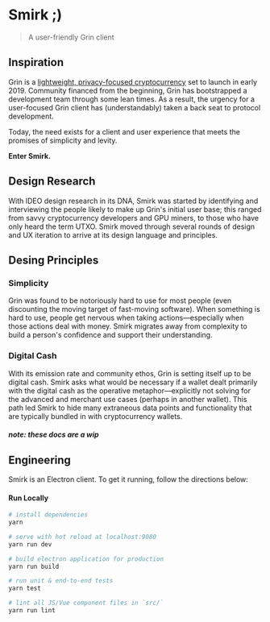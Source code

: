 # Smirk ;)
> A user-friendly Grin client

## Inspiration
Grin is a [lightweight, privacy-focused cryptocurrency](http://grin-tech.org) set to launch in early 2019. Community financed from the beginning, Grin has bootstrapped a development team through some lean times. As a result, the urgency for a user-focused Grin client has (understandably) taken a back seat to protocol development.

Today, the need exists for a client and user experience that meets the promises of simplicity and levity. 

__Enter Smirk.__

## Design Research
With IDEO design research in its DNA, Smirk was started by identifying and interviewing the people likely to make up Grin's initial user base; this ranged from savvy cryptocurrency developers and GPU miners, to those who have only heard the term UTXO. Smirk moved through several rounds of design and UX iteration to arrive at its design language and principles.

## Desing Principles

### Simplicity
Grin was found to be notoriously hard to use for most people (even discounting the moving target of fast-moving software). When something is hard to use, people get nervous when taking actions—especially when those actions deal with money. Smirk migrates away from complexity to build a person's confidence and support their understanding. 

### Digital Cash
With its emission rate and community ethos, Grin is setting itself up to be digital cash. Smirk asks what would be necessary if a wallet dealt primarily with the digital cash as the operative metaphor—explicitly not solving for the advanced and merchant use cases (perhaps in another wallet). This path led Smirk to hide many extraneous data points and functionality that are typically bundled in with cryptocurrency wallets.

##### note: these docs are a wip

## Engineering 
Smirk is an Electron client. To get it running, follow the directions below: 

#### Run Locally

``` bash
# install dependencies
yarn

# serve with hot reload at localhost:9080
yarn run dev

# build electron application for production
yarn run build

# run unit & end-to-end tests
yarn test

# lint all JS/Vue component files in `src/`
yarn run lint

```

